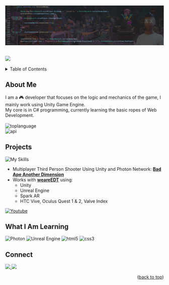 <a name="readme-top"></a>

<!-- PROFILE PICTURE -->
<div align="center">
<a href="https://github.com/hamdanbasri">
<img src="images/Cover.jpg" alt="Profile Picture">
</a>
</div>
</br>

![](https://komarev.com/ghpvc/?username=hamdanbasri&style=flat-square)

<!-- TABLE OF CONTENTS -->
<details>
  <summary>Table of Contents</summary>
  <ol>
    <li><a href="#about-me">About Me</a></li>
    <li><a href="#projects">Projects</a></li>
    <li><a href="#what-i-am-learning">What I Am Learning</a></li>
    <li><a href="#contact">Contact</a></li>
  </ol>
</details>

<!-- ABOUT ME -->
## About Me

I am a 🎮 developer that focuses on the logic and mechanics of the game, I mainly work using Unity Game Engine.<br>
My core is in C# programming, currently learning the basic ropes of Web Development.
</br>
</br>
![toplanguage][toplang-shield]
</br>
![api][api-shield]

<!-- ONGOING PROJECTS -->
## Projects
![My Skills](https://skillicons.dev/icons?i=unity,unrealengine,cs&perline=3)

<ul>
   <li>Multiplayer Third Person Shooter Using Unity and Photon Network: <strong><a href="https://badape.io/another-dimension/">Bad Ape Another Dimension</a></strong></li>
   <li>Works with <strong><a href="https://www.youtube.com/c/weareedt">weareEDT</a></strong> using: 
   <ul>
      <li> Unity </li>
      <li> Unreal Engine </li>
      <li> Spark AR </li>
      <li> HTC Vive, Oculus Quest 1 & 2, Valve Index </li>
   </ul>
</ul>

[![Youtube][youtube-shield]][youtube-url]

<!-- GETTING STARTED -->
## What I Am Learning
![Photon][photon-shield]
![Unreal Engine][unreal-shield]
![html5][html5-shield]
![css3][css3-shield]

<!-- CONTACT -->
## Connect

<p align="left">
  <a href="https://linkedin.com/in/hamdanbasri">
    <img src="https://skillicons.dev/icons?i=linkedin"/>
  </a>
  <a href="https://twitter.com/its_danisauraus">
    <img src="https://skillicons.dev/icons?i=twitter"/>
  </a>
</p>

<p align="right">(<a href="#readme-top">back to top</a>)</p>

<!-- MARKDOWN LINKS & IMAGES -->
<!-- https://www.markdownguide.org/basic-syntax/#reference-style-links -->
<!-- https://dev.to/envoy_/150-badges-for-github-pnk -->
[twitter-shield]: https://img.shields.io/badge/Twitter-1DA1F2?style=for-the-badge&logo=twitter&logoColor=white
[twitter-url]: https://twitter.com/its_danisauraus
[linkedin-shield]: https://img.shields.io/badge/-LinkedIn-black.svg?style=for-the-badge&logo=linkedin&colorB=555
[linkedin-url]: https://linkedin.com/in/hamdanbasri
[youtube-shield]: https://img.shields.io/badge/YouTube-FF0000?style=for-the-badge&logo=youtube&logoColor=white
[youtube-url]: https://www.youtube.com/c/weareedt
[html5-shield]: https://img.shields.io/badge/HTML5-E34F26?style=for-the-badge&logo=html5&logoColor=white
[css3-shield]: https://img.shields.io/badge/CSS3-1572B6?style=for-the-badge&logo=css3&logoColor=white
[c#-shield]: https://img.shields.io/badge/C%23-239120?style=for-the-badge&logo=c-sharp&logoColor=white
[unity-shield]: https://img.shields.io/badge/Unity-100000?style=for-the-badge&logo=unity&logoColor=white
[made-with-unity-shield]: https://img.shields.io/badge/Made%20with-Unity-57b9d3.svg?style=for-the-badge&logo=unity
[unity-url]: https://unity3d.com
[unreal-shield]: https://img.shields.io/badge/unrealengine-%23313131.svg?style=for-the-badge&logo=unrealengine&logoColor=white
[photon-shield]: https://img.shields.io/badge/-PhotonEngine-blue?style=for-the-badge
[vscode-shield]: 	https://img.shields.io/badge/Visual_Studio_Code-0078D4?style=for-the-badge&logo=visual%20studio%20code&logoColor=white
[toplang-shield]: https://github-readme-stats.vercel.app/api/top-langs/?username=hamdanbasri&theme=chartreuse-dark
[api-shield]: https://github-readme-stats.vercel.app/api?username=hamdanbasri&theme=chartreuse-dark
